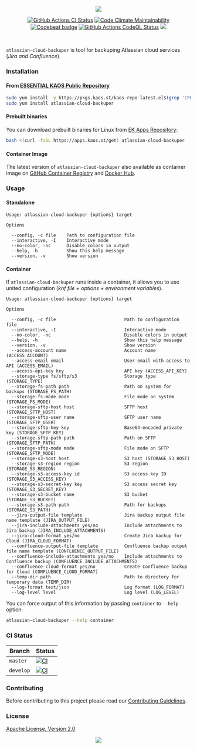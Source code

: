 <p align="center"><a href="#readme"><img src="https://gh.kaos.st/atlassian-cloud-backuper.svg" /></a></p>

<p align="center">
  <a href="https://kaos.sh/w/atlassian-cloud-backuper/ci"><img src="https://kaos.sh/w/atlassian-cloud-backuper/ci.svg" alt="GitHub Actions CI Status" /></a>
  <a href="https://kaos.sh/l/atlassian-cloud-backuper"><img src="https://kaos.sh/l/c742a6f5789762426f97.svg" alt="Code Climate Maintainability" /></a>
  <a href="https://kaos.sh/b/atlassian-cloud-backuper"><img src="https://kaos.sh/b/f337729e-ce98-4c15-9123-420f9feb443f.svg" alt="Codebeat badge" /></a>
  <a href="https://kaos.sh/w/atlassian-cloud-backuper/codeql"><img src="https://kaos.sh/w/atlassian-cloud-backuper/codeql.svg" alt="GitHub Actions CodeQL Status" /></a>
  <a href="#license"><img src="https://gh.kaos.st/apache2.svg"></a>
</p>

<br/>

`atlassian-cloud-backuper` is tool for backuping Atlassian cloud services (_Jira and Confluence_).

### Installation

#### From [ESSENTIAL KAOS Public Repository](https://kaos.sh/kaos-repo)

```bash
sudo yum install -y https://pkgs.kaos.st/kaos-repo-latest.el$(grep 'CPE_NAME' /etc/os-release | tr -d '"' | cut -d':' -f5).noarch.rpm
sudo yum install atlassian-cloud-backuper
```

#### Prebuilt binaries

You can download prebuilt binaries for Linux from [EK Apps Repository](https://apps.kaos.st/atlassian-cloud-backuper/latest):

```bash
bash <(curl -fsSL https://apps.kaos.st/get) atlassian-cloud-backuper
```

#### Container Image

The latest version of `atlassian-cloud-backuper` also available as container image on [GitHub Container Registry](https://kaos.sh/p/atlassian-cloud-backuper) and [Docker Hub](https://kaos.sh/d/atlassian-cloud-backuper).

### Usage

#### Standalone
```
Usage: atlassian-cloud-backuper {options} target

Options

  --config, -c file    Path to configuration file
  --interactive, -I    Interactive mode
  --no-color, -nc      Disable colors in output
  --help, -h           Show this help message
  --version, -v        Show version
```

#### Container

If `atlassian-cloud-backuper` runs inside a container, it allows you to use united configuration (_knf file + options + environment variables_).

```
Usage: atlassian-cloud-backuper {options} target

Options

  --config, -c file                          Path to configuration file
  --interactive, -I                          Interactive mode
  --no-color, -nc                            Disable colors in output
  --help, -h                                 Show this help message
  --version, -v                              Show version
  --access-account name                      Account name (ACCESS_ACCOUNT)
  --access-email email                       User email with access to API (ACCESS_EMAIL)
  --access-api-key key                       API key (ACCESS_API_KEY)
  --storage-type fs/sftp/s3                  Storage type (STORAGE_TYPE)
  --storage-fs-path path                     Path on system for backups (STORAGE_FS_PATH)
  --storage-fs-mode mode                     File mode on system (STORAGE_FS_MODE)
  --storage-sftp-host host                   SFTP host (STORAGE_SFTP_HOST)
  --storage-sftp-user name                   SFTP user name (STORAGE_SFTP_USER)
  --storage-sftp-key key                     Base64-encoded private key (STORAGE_SFTP_KEY)
  --storage-sftp-path path                   Path on SFTP (STORAGE_SFTP_PATH)
  --storage-sftp-mode mode                   File mode on SFTP (STORAGE_SFTP_MODE)
  --storage-s3-host host                     S3 host (STORAGE_S3_HOST)
  --storage-s3-region region                 S3 region (STORAGE_S3_REGION)
  --storage-s3-access-key id                 S3 access key ID (STORAGE_S3_ACCESS_KEY)
  --storage-s3-secret-key key                S3 access secret key (STORAGE_S3_SECRET_KEY)
  --storage-s3-bucket name                   S3 bucket (STORAGE_S3_BUCKET)
  --storage-s3-path path                     Path for backups (STORAGE_S3_PATH)
  --jira-output-file template                Jira backup output file name template (JIRA_OUTPUT_FILE)
  --jira-include-attachments yes/no          Include attachments to Jira backup (JIRA_INCLUDE_ATTACHMENTS)
  --jira-cloud-format yes/no                 Create Jira backup for Cloud (JIRA_CLOUD_FORMAT)
  --confluence-output-file template          Confluence backup output file name template (CONFLUENCE_OUTPUT_FILE)
  --confluence-include-attachments yes/no    Include attachments to Confluence backup (CONFLUENCE_INCLUDE_ATTACHMENTS)
  --confluence-cloud-format yes/no           Create Confluence backup for Cloud (CONFLUENCE_CLOUD_FORMAT)
  --temp-dir path                            Path to directory for temporary data (TEMP_DIR)
  --log-format text/json                     Log format (LOG_FORMAT)
  --log-level level                          Log level (LOG_LEVEL)
```

You can force output of this information by passing `container` to `--help` option:

```bash
atlassian-cloud-backuper --help container
```

### CI Status

| Branch | Status |
|--------|----------|
| `master` | [![CI](https://kaos.sh/w/atlassian-cloud-backuper/ci.svg?branch=master)](https://kaos.sh/w/atlassian-cloud-backuper/ci?query=branch:master) |
| `develop` | [![CI](https://kaos.sh/w/atlassian-cloud-backuper/ci.svg?branch=develop)](https://kaos.sh/w/atlassian-cloud-backuper/ci?query=branch:develop) |

### Contributing

Before contributing to this project please read our [Contributing Guidelines](https://github.com/essentialkaos/contributing-guidelines#contributing-guidelines).

### License

[Apache License, Version 2.0](http://www.apache.org/licenses/LICENSE-2.0)

<p align="center"><a href="https://essentialkaos.com"><img src="https://gh.kaos.st/ekgh.svg"/></a></p>

